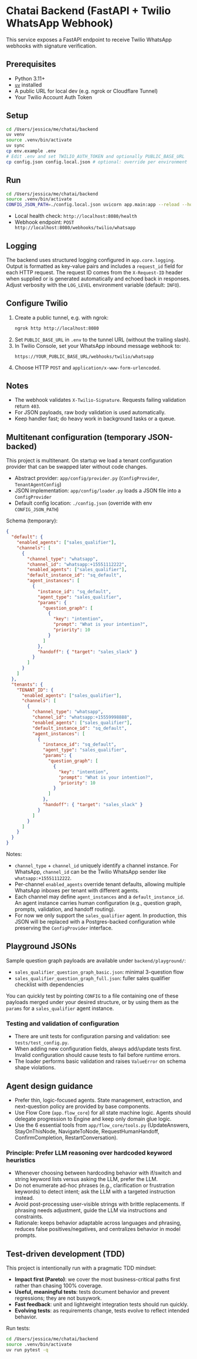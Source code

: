 # Chatai Backend (FastAPI + Twilio WhatsApp Webhook)

This service exposes a FastAPI endpoint to receive Twilio WhatsApp webhooks with signature verification.

## Prerequisites

- Python 3.11+
- [`uv`](https://docs.astral.sh/uv/) installed
- A public URL for local dev (e.g. ngrok or Cloudflare Tunnel)
- Your Twilio Account Auth Token

## Setup

```bash
cd /Users/jessica/me/chatai/backend
uv venv
source .venv/bin/activate
uv sync
cp env.example .env
# Edit .env and set TWILIO_AUTH_TOKEN and optionally PUBLIC_BASE_URL
cp config.json config.local.json # optional: override per environment
```

## Run

```bash
cd /Users/jessica/me/chatai/backend
source .venv/bin/activate
CONFIG_JSON_PATH=./config.local.json uvicorn app.main:app --reload --host 0.0.0.0 --port 8080
```

- Local health check: `http://localhost:8080/health`
- Webhook endpoint: `POST http://localhost:8080/webhooks/twilio/whatsapp`

## Logging

The backend uses structured logging configured in `app.core.logging`. Output is
formatted as key-value pairs and includes a `request_id` field for each HTTP
request. The request ID comes from the `X-Request-ID` header when supplied or is
generated automatically and echoed back in responses. Adjust verbosity with the
`LOG_LEVEL` environment variable (default: `INFO`).

## Configure Twilio

1. Create a public tunnel, e.g. with ngrok:
   ```bash
   ngrok http http://localhost:8080
   ```
2. Set `PUBLIC_BASE_URL` in `.env` to the tunnel URL (without the trailing slash).
3. In Twilio Console, set your WhatsApp inbound message webhook to:
   ```
   https://YOUR_PUBLIC_BASE_URL/webhooks/twilio/whatsapp
   ```
4. Choose HTTP `POST` and `application/x-www-form-urlencoded`.

## Notes

- The webhook validates `X-Twilio-Signature`. Requests failing validation return `403`.
- For JSON payloads, raw body validation is used automatically.
- Keep handler fast; do heavy work in background tasks or a queue.

## Multitenant configuration (temporary JSON-backed)

This project is multitenant. On startup we load a tenant configuration provider that can be swapped later without code changes.

- Abstract provider: `app/config/provider.py` (`ConfigProvider`, `TenantAgentConfig`)
- JSON implementation: `app/config/loader.py` loads a JSON file into a `ConfigProvider`
- Default config location: `./config.json` (override with env `CONFIG_JSON_PATH`)

Schema (temporary):

```json
{
  "default": {
    "enabled_agents": ["sales_qualifier"],
    "channels": [
      {
        "channel_type": "whatsapp",
        "channel_id": "whatsapp:+15551112222",
        "enabled_agents": ["sales_qualifier"],
        "default_instance_id": "sq_default",
        "agent_instances": [
          {
            "instance_id": "sq_default",
            "agent_type": "sales_qualifier",
            "params": {
              "question_graph": [
                {
                  "key": "intention",
                  "prompt": "What is your intention?",
                  "priority": 10
                }
              ]
            },
            "handoff": { "target": "sales_slack" }
          }
        ]
      }
    ]
  },
  "tenants": {
    "TENANT_ID": {
      "enabled_agents": ["sales_qualifier"],
      "channels": [
        {
          "channel_type": "whatsapp",
          "channel_id": "whatsapp:+15559998888",
          "enabled_agents": ["sales_qualifier"],
          "default_instance_id": "sq_default",
          "agent_instances": [
            {
              "instance_id": "sq_default",
              "agent_type": "sales_qualifier",
              "params": {
                "question_graph": [
                  {
                    "key": "intention",
                    "prompt": "What is your intention?",
                    "priority": 10
                  }
                ]
              },
              "handoff": { "target": "sales_slack" }
            }
          ]
        }
      ]
    }
  }
}
```

Notes:

- `channel_type` + `channel_id` uniquely identify a channel instance. For WhatsApp, `channel_id` can be the Twilio WhatsApp sender like `whatsapp:+15551112222`.
- Per-channel `enabled_agents` override tenant defaults, allowing multiple WhatsApp inboxes per tenant with different agents.
- Each channel may define `agent_instances` and a `default_instance_id`. An agent instance carries human configuration (e.g., question graph, prompts, validation, and handoff routing).
- For now we only support the `sales_qualifier` agent. In production, this JSON will be replaced with a Postgres-backed configuration while preserving the `ConfigProvider` interface.

## Playground JSONs

Sample question graph payloads are available under `backend/playground/`:

- `sales_qualifier_question_graph_basic.json`: minimal 3-question flow
- `sales_qualifier_question_graph_full.json`: fuller sales qualifier checklist with dependencies

You can quickly test by pointing `CONFIG` to a file containing one of these payloads merged under your desired structure, or by using them as the `params` for a `sales_qualifier` agent instance.

### Testing and validation of configuration

- There are unit tests for configuration parsing and validation: see `tests/test_config.py`.
- When adding new configuration fields, always add/update tests first. Invalid configuration should cause tests to fail before runtime errors.
- The loader performs basic validation and raises `ValueError` on schema shape violations.

## Agent design guidance

- Prefer thin, logic-focused agents. State management, extraction, and next-question policy are provided by base components.
- Use Flow Core (`app.flow_core`) for all state machine logic. Agents should delegate progression to Engine and keep only domain glue logic.
- Use the 6 essential tools from `app/flow_core/tools.py` (UpdateAnswers, StayOnThisNode, NavigateToNode, RequestHumanHandoff, ConfirmCompletion, RestartConversation).

### Principle: Prefer LLM reasoning over hardcoded keyword heuristics

- Whenever choosing between hardcoding behavior with if/switch and string keyword lists versus asking the LLM, prefer the LLM.
- Do not enumerate ad-hoc phrases (e.g., clarification or frustration keywords) to detect intent; ask the LLM with a targeted instruction instead.
- Avoid post-processing user-visible strings with brittle replacements. If phrasing needs adjustment, guide the LLM via instructions and constraints.
- Rationale: keeps behavior adaptable across languages and phrasing, reduces false positives/negatives, and centralizes behavior in model prompts.

## Test-driven development (TDD)

This project is intentionally run with a pragmatic TDD mindset:

- **Impact first (Pareto)**: we cover the most business-critical paths first rather than chasing 100% coverage.
- **Useful, meaningful tests**: tests document behavior and prevent regressions; they are not busywork.
- **Fast feedback**: unit and lightweight integration tests should run quickly.
- **Evolving tests**: as requirements change, tests evolve to reflect intended behavior.

Run tests:

```bash
cd /Users/jessica/me/chatai/backend
source .venv/bin/activate
uv run pytest -q
```
